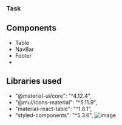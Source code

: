 ### Task

## Components
- Table
- NavBar
- Footer
-
## Libraries used
-  "@material-ui/core": "^4.12.4",
-  "@mui/icons-material": "^5.11.9",
-  "material-react-table": "^1.8.1",
-  "styled-components": "^5.3.6",
![image](https://user-images.githubusercontent.com/84835379/221348727-c440be4e-0051-414b-a2be-2e5ddc886717.png)

